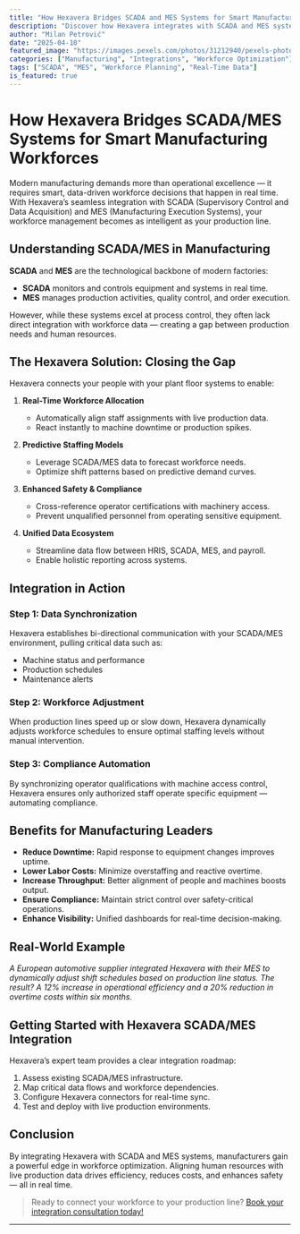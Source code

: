 ```yaml
---
title: "How Hexavera Bridges SCADA and MES Systems for Smart Manufacturing Workforces"
description: "Discover how Hexavera integrates with SCADA and MES systems to unlock real-time workforce optimization and smarter manufacturing operations."
author: "Milan Petrović"
date: "2025-04-10"
featured_image: "https://images.pexels.com/photos/31212940/pexels-photo-31212940/free-photo-of-textile-worker-operating-machinery-in-factory.jpeg?auto=compress&cs=tinysrgb&w=1260&h=750&dpr=1"
categories: ["Manufacturing", "Integrations", "Workforce Optimization"]
tags: ["SCADA", "MES", "Workforce Planning", "Real-Time Data"]
is_featured: true
---
```


# How Hexavera Bridges SCADA/MES Systems for Smart Manufacturing Workforces

Modern manufacturing demands more than operational excellence — it requires smart, data-driven workforce decisions that happen in real time. With Hexavera’s seamless integration with SCADA (Supervisory Control and Data Acquisition) and MES (Manufacturing Execution Systems), your workforce management becomes as intelligent as your production line.

## Understanding SCADA/MES in Manufacturing

**SCADA** and **MES** are the technological backbone of modern factories:

- **SCADA** monitors and controls equipment and systems in real time.
- **MES** manages production activities, quality control, and order execution.

However, while these systems excel at process control, they often lack direct integration with workforce data — creating a gap between production needs and human resources.

## The Hexavera Solution: Closing the Gap

Hexavera connects your people with your plant floor systems to enable:

1. **Real-Time Workforce Allocation**
   - Automatically align staff assignments with live production data.
   - React instantly to machine downtime or production spikes.

2. **Predictive Staffing Models**
   - Leverage SCADA/MES data to forecast workforce needs.
   - Optimize shift patterns based on predictive demand curves.

3. **Enhanced Safety & Compliance**
   - Cross-reference operator certifications with machinery access.
   - Prevent unqualified personnel from operating sensitive equipment.

4. **Unified Data Ecosystem**
   - Streamline data flow between HRIS, SCADA, MES, and payroll.
   - Enable holistic reporting across systems.

## Integration in Action

### Step 1: Data Synchronization
Hexavera establishes bi-directional communication with your SCADA/MES environment, pulling critical data such as:

- Machine status and performance
- Production schedules
- Maintenance alerts

### Step 2: Workforce Adjustment
When production lines speed up or slow down, Hexavera dynamically adjusts workforce schedules to ensure optimal staffing levels without manual intervention.

### Step 3: Compliance Automation
By synchronizing operator qualifications with machine access control, Hexavera ensures only authorized staff operate specific equipment — automating compliance.

## Benefits for Manufacturing Leaders

- **Reduce Downtime:** Rapid response to equipment changes improves uptime.
- **Lower Labor Costs:** Minimize overstaffing and reactive overtime.
- **Increase Throughput:** Better alignment of people and machines boosts output.
- **Ensure Compliance:** Maintain strict control over safety-critical operations.
- **Enhance Visibility:** Unified dashboards for real-time decision-making.

## Real-World Example

_A European automotive supplier integrated Hexavera with their MES to dynamically adjust shift schedules based on production line status. The result? A 12% increase in operational efficiency and a 20% reduction in overtime costs within six months._

## Getting Started with Hexavera SCADA/MES Integration

Hexavera’s expert team provides a clear integration roadmap:

1. Assess existing SCADA/MES infrastructure.
2. Map critical data flows and workforce dependencies.
3. Configure Hexavera connectors for real-time sync.
4. Test and deploy with live production environments.

## Conclusion

By integrating Hexavera with SCADA and MES systems, manufacturers gain a powerful edge in workforce optimization. Aligning human resources with live production data drives efficiency, reduces costs, and enhances safety — all in real time.

> Ready to connect your workforce to your production line? [Book your integration consultation today!](https://hexavera.com/contact)

---